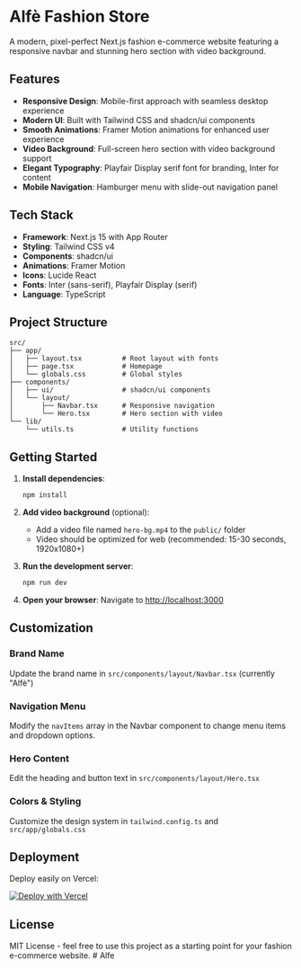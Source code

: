 # Alfè Fashion Store

A modern, pixel-perfect Next.js fashion e-commerce website featuring a responsive navbar and stunning hero section with video background.

## Features

- **Responsive Design**: Mobile-first approach with seamless desktop experience
- **Modern UI**: Built with Tailwind CSS and shadcn/ui components
- **Smooth Animations**: Framer Motion animations for enhanced user experience
- **Video Background**: Full-screen hero section with video background support
- **Elegant Typography**: Playfair Display serif font for branding, Inter for content
- **Mobile Navigation**: Hamburger menu with slide-out navigation panel

## Tech Stack

- **Framework**: Next.js 15 with App Router
- **Styling**: Tailwind CSS v4
- **Components**: shadcn/ui
- **Animations**: Framer Motion
- **Icons**: Lucide React
- **Fonts**: Inter (sans-serif), Playfair Display (serif)
- **Language**: TypeScript

## Project Structure

```
src/
├── app/
│   ├── layout.tsx          # Root layout with fonts
│   ├── page.tsx            # Homepage
│   └── globals.css         # Global styles
├── components/
│   ├── ui/                 # shadcn/ui components
│   └── layout/
│       ├── Navbar.tsx      # Responsive navigation
│       └── Hero.tsx        # Hero section with video
└── lib/
    └── utils.ts            # Utility functions
```

## Getting Started

1. **Install dependencies**:
   ```bash
   npm install
   ```

2. **Add video background** (optional):
   - Add a video file named `hero-bg.mp4` to the `public/` folder
   - Video should be optimized for web (recommended: 15-30 seconds, 1920x1080+)

3. **Run the development server**:
   ```bash
   npm run dev
   ```

4. **Open your browser**:
   Navigate to [http://localhost:3000](http://localhost:3000)

## Customization

### Brand Name
Update the brand name in `src/components/layout/Navbar.tsx` (currently "Alfè")

### Navigation Menu
Modify the `navItems` array in the Navbar component to change menu items and dropdown options.

### Hero Content
Edit the heading and button text in `src/components/layout/Hero.tsx`

### Colors & Styling
Customize the design system in `tailwind.config.ts` and `src/app/globals.css`

## Deployment

Deploy easily on Vercel:

[![Deploy with Vercel](https://vercel.com/button)](https://vercel.com/new/clone?repository-url=https://github.com/your-username/alfe-fashion-store)

## License

MIT License - feel free to use this project as a starting point for your fashion e-commerce website.
#   A l f e  
 